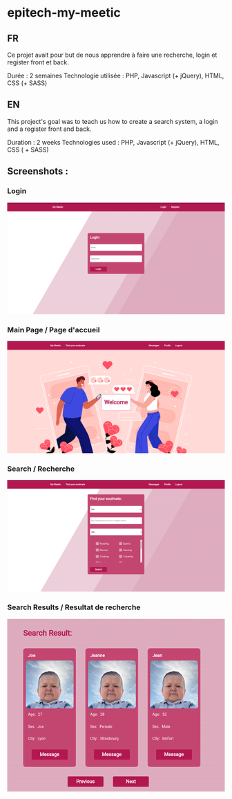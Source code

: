 # epitech-my-meetic

## FR

Ce projet avait pour but de nous apprendre à faire une recherche, login et register front et back. 

Durée : 2 semaines
Technologie utilisée : PHP, Javascript (+ jQuery), HTML, CSS (+ SASS)


## EN

This project's goal was to teach us how to create a search system, a login and a register front and back.

Duration : 2 weeks
Technologies used : PHP, Javascript (+ jQuery), HTML, CSS ( + SASS)

## Screenshots :

### Login
![Login](./screenshots/login.png)

### Main Page / Page d'accueil
![Main Page](./screenshots/mainPage.png)

### Search / Recherche
![Search](./screenshots/search.png)

###  Search Results / Resultat de recherche
![Search Results](./screenshots/searchResults.png)
